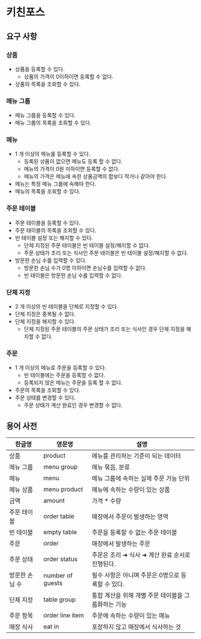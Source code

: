 # 키친포스

## 요구 사항
### 상품

* 상품을 등록할 수 있다.
  * 상품의 가격이 0이하이면 등록할 수 없다.
* 상품의 목록을 조회할 수 있다.

### 메뉴 그룹

* 메뉴 그룹을 등록할 수 있다.
* 메뉴 그룹의 목록을 조회할 수 있다.

### 메뉴

* 1 개 이상의 메뉴를 등록할 수 있다.
  * 등록된 상품이 없으면 메뉴도 등록 할 수 없다.
  * 메뉴의 가격이 0원 이하이면 등록할 수 없다.
  * 메뉴의 가격은 메뉴에 속한 상품금액의 합보다 작거나 같아야 한다.
* 메뉴는 특정 메뉴 그룹에 속해야 한다.
* 메뉴의 목록을 조회할 수 있다.

### 주문 테이블

* 주문 테이블을 등록할 수 있다.
* 주문 테이블의 목록을 조회할 수 있다.
* 빈 테이블 설정 또는 해지할 수 있다.
  * 단체 지정된 주문 테이블은 빈 테이블 설정/해지할 수 없다.
  * 주문 상태가 조리 또는 식사인 주문 테이블은 빈 테이블 설정/해지할 수 없다.
* 방문한 손님 수를 입력할 수 있다.
  * 방문한 손님 수가 0명 이하이면 손님수를 입력할 수 없다.
  * 빈 테이블은 방문한 손님 수를 입력할 수 없다.

### 단체 지정

* 2 개 이상의 빈 테이블을 단체로 지정할 수 있다.
* 단체 지정은 중복될 수 없다.
* 단체 지정을 해지할 수 있다.
  * 단체 지정된 주문 테이블의 주문 상태가 조리 또는 식사인 경우 단체 지정을 해지할 수 없다.

### 주문

* 1 개 이상의 메뉴로 주문을 등록할 수 있다.
  * 빈 테이블에는 주문을 등록할 수 없다.
  * 등록되지 않은 메뉴는 주문을 등록 할 수 없다.
* 주문의 목록을 조회할 수 있다.
* 주문 상태를 변경할 수 있다.
  * 주문 상태가 계산 완료인 경우 변경할 수 없다.


## 용어 사전

| 한글명 | 영문명 | 설명 |
| --- | --- | --- |
| 상품 | product | 메뉴를 관리하는 기준이 되는 데이터 |
| 메뉴 그룹 | menu group | 메뉴 묶음, 분류 |
| 메뉴 | menu | 메뉴 그룹에 속하는 실제 주문 가능 단위 |
| 메뉴 상품 | menu product | 메뉴에 속하는 수량이 있는 상품 |
| 금액 | amount | 가격 * 수량 |
| 주문 테이블 | order table | 매장에서 주문이 발생하는 영역 |
| 빈 테이블 | empty table | 주문을 등록할 수 없는 주문 테이블 |
| 주문 | order | 매장에서 발생하는 주문 |
| 주문 상태 | order status | 주문은 조리 ➜ 식사 ➜ 계산 완료 순서로 진행된다. |
| 방문한 손님 수 | number of guests | 필수 사항은 아니며 주문은 0명으로 등록할 수 있다. |
| 단체 지정 | table group | 통합 계산을 위해 개별 주문 테이블을 그룹화하는 기능 |
| 주문 항목 | order line item | 주문에 속하는 수량이 있는 메뉴 |
| 매장 식사 | eat in | 포장하지 않고 매장에서 식사하는 것 |
